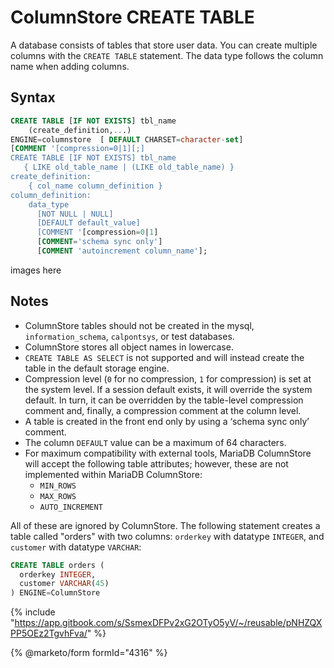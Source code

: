 # ColumnStore CREATE TABLE

A database consists of tables that store user data. You can create multiple columns with the `CREATE TABLE` statement. The data type follows the column name when adding columns.

## Syntax

```sql
CREATE TABLE [IF NOT EXISTS] tbl_name
    (create_definition,...)  
ENGINE=columnstore  [ DEFAULT CHARSET=character-set] 
[COMMENT '[compression=0|1][;]
CREATE TABLE [IF NOT EXISTS] tbl_name
   { LIKE old_table_name | (LIKE old_table_name) }
create_definition:
    { col_name column_definition } 
column_definition:
    data_type
      [NOT NULL | NULL]
      [DEFAULT default_value]
      [COMMENT '[compression=0|1]
      [COMMENT='schema sync only']
      [COMMENT 'autoincrement column_name'];
```

images here

## Notes

* ColumnStore tables should not be created in the mysql, `information_schema`, `calpontsys`, or test databases.
* ColumnStore stores all object names in lowercase.
* `CREATE TABLE AS SELECT` is not supported and will instead create the table in the default storage engine.
* Compression level (`0` for no compression, `1` for compression) is set at the system level. If a session default exists, it will override the system default. In turn, it can be overridden by the table-level compression comment and, finally, a compression comment at the column level.
* A table is created in the front end only by using a ‘schema sync only’ comment.
* The column `DEFAULT` value can be a maximum of 64 characters.
* For maximum compatibility with external tools, MariaDB ColumnStore will accept the following table attributes; however, these are not implemented within MariaDB ColumnStore:
  * `MIN_ROWS`
  * `MAX_ROWS`
  * `AUTO_INCREMENT`

All of these are ignored by ColumnStore. The following statement creates a table called "orders" with two columns: `orderkey` with datatype `INTEGER`, and `customer` with datatype `VARCHAR`:

```sql
CREATE TABLE orders (
  orderkey INTEGER, 
  customer VARCHAR(45)
) ENGINE=ColumnStore
```

{% include "https://app.gitbook.com/s/SsmexDFPv2xG2OTyO5yV/~/reusable/pNHZQXPP5OEz2TgvhFva/" %}

{% @marketo/form formId="4316" %}
